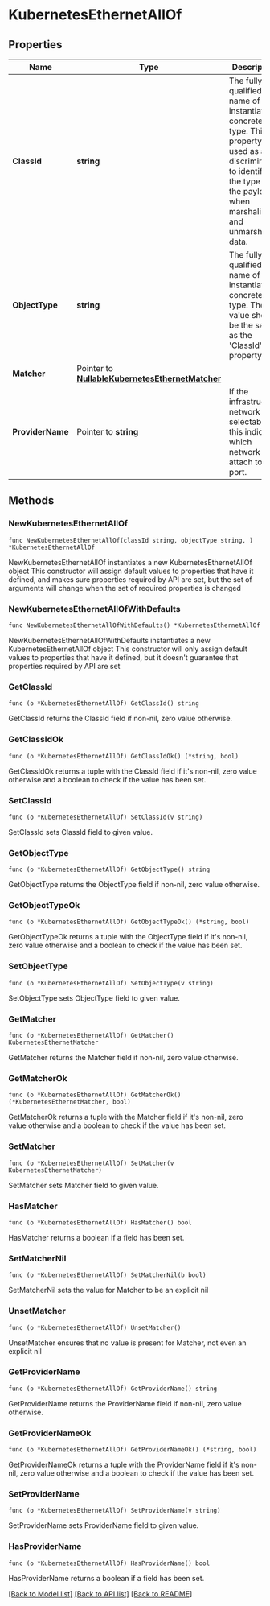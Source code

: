 # KubernetesEthernetAllOf

## Properties

Name | Type | Description | Notes
------------ | ------------- | ------------- | -------------
**ClassId** | **string** | The fully-qualified name of the instantiated, concrete type. This property is used as a discriminator to identify the type of the payload when marshaling and unmarshaling data. | [default to "kubernetes.Ethernet"]
**ObjectType** | **string** | The fully-qualified name of the instantiated, concrete type. The value should be the same as the &#39;ClassId&#39; property. | [default to "kubernetes.Ethernet"]
**Matcher** | Pointer to [**NullableKubernetesEthernetMatcher**](kubernetes.EthernetMatcher.md) |  | [optional] 
**ProviderName** | Pointer to **string** | If the infrastructure network is selectable, this indicates which network to attach to the port. | [optional] 

## Methods

### NewKubernetesEthernetAllOf

`func NewKubernetesEthernetAllOf(classId string, objectType string, ) *KubernetesEthernetAllOf`

NewKubernetesEthernetAllOf instantiates a new KubernetesEthernetAllOf object
This constructor will assign default values to properties that have it defined,
and makes sure properties required by API are set, but the set of arguments
will change when the set of required properties is changed

### NewKubernetesEthernetAllOfWithDefaults

`func NewKubernetesEthernetAllOfWithDefaults() *KubernetesEthernetAllOf`

NewKubernetesEthernetAllOfWithDefaults instantiates a new KubernetesEthernetAllOf object
This constructor will only assign default values to properties that have it defined,
but it doesn't guarantee that properties required by API are set

### GetClassId

`func (o *KubernetesEthernetAllOf) GetClassId() string`

GetClassId returns the ClassId field if non-nil, zero value otherwise.

### GetClassIdOk

`func (o *KubernetesEthernetAllOf) GetClassIdOk() (*string, bool)`

GetClassIdOk returns a tuple with the ClassId field if it's non-nil, zero value otherwise
and a boolean to check if the value has been set.

### SetClassId

`func (o *KubernetesEthernetAllOf) SetClassId(v string)`

SetClassId sets ClassId field to given value.


### GetObjectType

`func (o *KubernetesEthernetAllOf) GetObjectType() string`

GetObjectType returns the ObjectType field if non-nil, zero value otherwise.

### GetObjectTypeOk

`func (o *KubernetesEthernetAllOf) GetObjectTypeOk() (*string, bool)`

GetObjectTypeOk returns a tuple with the ObjectType field if it's non-nil, zero value otherwise
and a boolean to check if the value has been set.

### SetObjectType

`func (o *KubernetesEthernetAllOf) SetObjectType(v string)`

SetObjectType sets ObjectType field to given value.


### GetMatcher

`func (o *KubernetesEthernetAllOf) GetMatcher() KubernetesEthernetMatcher`

GetMatcher returns the Matcher field if non-nil, zero value otherwise.

### GetMatcherOk

`func (o *KubernetesEthernetAllOf) GetMatcherOk() (*KubernetesEthernetMatcher, bool)`

GetMatcherOk returns a tuple with the Matcher field if it's non-nil, zero value otherwise
and a boolean to check if the value has been set.

### SetMatcher

`func (o *KubernetesEthernetAllOf) SetMatcher(v KubernetesEthernetMatcher)`

SetMatcher sets Matcher field to given value.

### HasMatcher

`func (o *KubernetesEthernetAllOf) HasMatcher() bool`

HasMatcher returns a boolean if a field has been set.

### SetMatcherNil

`func (o *KubernetesEthernetAllOf) SetMatcherNil(b bool)`

 SetMatcherNil sets the value for Matcher to be an explicit nil

### UnsetMatcher
`func (o *KubernetesEthernetAllOf) UnsetMatcher()`

UnsetMatcher ensures that no value is present for Matcher, not even an explicit nil
### GetProviderName

`func (o *KubernetesEthernetAllOf) GetProviderName() string`

GetProviderName returns the ProviderName field if non-nil, zero value otherwise.

### GetProviderNameOk

`func (o *KubernetesEthernetAllOf) GetProviderNameOk() (*string, bool)`

GetProviderNameOk returns a tuple with the ProviderName field if it's non-nil, zero value otherwise
and a boolean to check if the value has been set.

### SetProviderName

`func (o *KubernetesEthernetAllOf) SetProviderName(v string)`

SetProviderName sets ProviderName field to given value.

### HasProviderName

`func (o *KubernetesEthernetAllOf) HasProviderName() bool`

HasProviderName returns a boolean if a field has been set.


[[Back to Model list]](../README.md#documentation-for-models) [[Back to API list]](../README.md#documentation-for-api-endpoints) [[Back to README]](../README.md)


